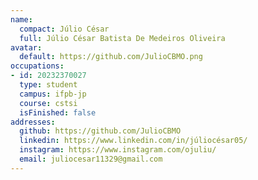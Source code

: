 ```yaml
---
name:
  compact: Júlio César
  full: Júlio César Batista De Medeiros Oliveira
avatar:
  default: https://github.com/JulioCBMO.png
occupations:
- id: 20232370027
  type: student
  campus: ifpb-jp
  course: cstsi
  isFinished: false
addresses:
  github: https://github.com/JulioCBMO
  linkedin: https://www.linkedin.com/in/júliocésar05/
  instagram: https://www.instagram.com/ojuliu/
  email: juliocesar11329@gmail.com
---
```

